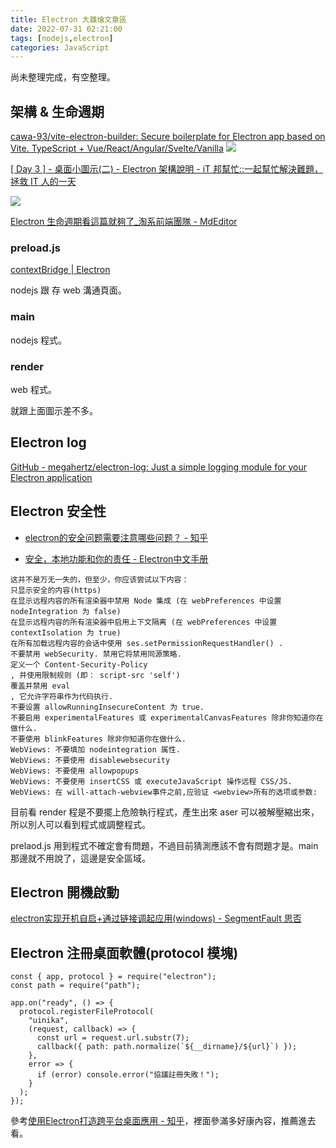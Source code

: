 ```yaml
---
title: Electron 大雜燴文章區
date: 2022-07-31 02:21:00
tags: [nodejs,electron]
categories: JavaScript
---
```


尚未整理完成，有空整理。

<!--more-->

## 架構 & 生命週期

[cawa-93/vite-electron-builder: Secure boilerplate for Electron app based on Vite. TypeScript + Vue/React/Angular/Svelte/Vanilla](https://github.com/cawa-93/vite-electron-builder)
![](https://i.imgur.com/n6M86ZK.png)


[[ Day 3 ] - 桌面小圖示(二) - Electron 架構說明 - iT 邦幫忙::一起幫忙解決難題，拯救 IT 人的一天](https://ithelp.ithome.com.tw/articles/10233853)

![](https://i.imgur.com/bBvxe3o.png)


[Electron 生命週期看這篇就夠了_淘系前端團隊 - MdEditor](https://www.gushiciku.cn/pl/gcfd/zh-tw)

### preload.js

[contextBridge | Electron](https://www.electronjs.org/docs/api/context-bridge)

nodejs 跟 存 web 溝通頁面。

### main

nodejs 程式。

### render

web 程式。

就跟上面圖示差不多。




## Electron log

[GitHub - megahertz/electron-log: Just a simple logging module for your Electron application](https://github.com/megahertz/electron-log)


## Electron 安全性

- [electron的安全问题需要注意哪些问题？ - 知乎](https://www.zhihu.com/question/266893700)

- [安全，本地功能和你的责任 - Electron中文手册](https://yuzhigang5460.gitbook.io/electron/tutorial/security)

```
这并不是万无一失的，但至少，你应该尝试以下内容：
只显示安全的内容(https)
在显示远程内容的所有渲染器中禁用 Node 集成 (在 webPreferences 中设置 nodeIntegration 为 false)
在显示远程内容的所有渲染器中启用上下文隔离 (在 webPreferences 中设置 contextIsolation 为 true)
在所有加载远程内容的会话中使用 ses.setPermissionRequestHandler() .
不要禁用 webSecurity. 禁用它将禁用同源策略.
定义一个 Content-Security-Policy
, 并使用限制规则 (即： script-src 'self')
覆盖并禁用 eval
, 它允许字符串作为代码执行.
不要设置 allowRunningInsecureContent 为 true.
不要启用 experimentalFeatures 或 experimentalCanvasFeatures 除非你知道你在做什么.
不要使用 blinkFeatures 除非你知道你在做什么.
WebViews: 不要填加 nodeintegration 属性.
WebViews: 不要使用 disablewebsecurity
WebViews: 不要使用 allowpopups
WebViews: 不要使用 insertCSS 或 executeJavaScript 操作远程 CSS/JS.
WebViews: 在 will-attach-webview事件之前,应验证 <webview>所有的选项或参数:
```

目前看 render 程是不要擺上危險執行程式，產生出來 aser 可以被解壓縮出來，所以別人可以看到程式或調整程式。

prelaod.js 用到程式不確定會有問題，不過目前猜測應該不會有問題才是。main 那邊就不用說了，這邊是安全區域。


## Electron 開機啟動

[electron实现开机自启+通过链接调起应用(windows) - SegmentFault 思否](https://segmentfault.com/a/1190000018894782)


## Electron 注冊桌面軟體(protocol 模塊)

```
const { app, protocol } = require("electron");
const path = require("path");

app.on("ready", () => {
  protocol.registerFileProtocol(
    "uinika",
    (request, callback) => {
      const url = request.url.substr(7);
      callback({ path: path.normalize(`${__dirname}/${url}`) });
    },
    error => {
      if (error) console.error("協議註冊失敗！");
    }
  );
});

```

參考[使用Electron打造跨平台桌面應用 - 知乎](https://zhuanlan.zhihu.com/p/52991793)，裡面參滿多好康內容，推薦進去看。